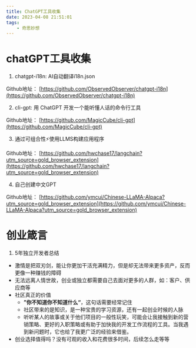 ```yaml
---
title: ChatGPT工具收集
date: 2023-04-08 21:51:01
tags:
    - 奇思妙想
---
```


# chatGPT工具收集

1. chatgpt-i18n: AI自动翻译i18n.json

Github地址： [https://github.com/ObservedObserver/chatgpt-i18n](https://github.com/ObservedObserver/chatgpt-i18n)

<!-- more -->

2. cli-gpt: 用 ChatGPT 开发一个能听懂人话的命令行工具

Github地址： [https://github.com/MagicCube/cli-gpt](https://github.com/MagicCube/cli-gpt)


3. 通过可组合性⚡使用LLMS构建应用程序

Github地址： [https://github.com/hwchase17/langchain?utm_source=gold_browser_extension](https://github.com/hwchase17/langchain?utm_source=gold_browser_extension)

4. 自己创建中文GPT

Github地址： [https://github.com/ymcui/Chinese-LLaMA-Alpaca?utm_source=gold_browser_extension](https://github.com/ymcui/Chinese-LLaMA-Alpaca?utm_source=gold_browser_extension)

# 创业箴言

1. 5年独立开发者总结

- 激情是把双刃剑，能让你更加干活充满精力，但是却无法带来更多资产，反而更像一种赚钱的障碍
- 无法远离人情世故，创业或独立都需要自己去面对更多的人群，如：客户、供应商等
- 社区真正的价值
  - **”你不知道你不知道什么“**，这句话需要经常记住
  - 社区带来的是知识，是一种宝贵的学习资源，还有一起创业时候的人脉
  - 听听某人的故事或关于他们项目的一般性玩笑，可能会让我接触到新的营销策略、更好的入职策略或有助于加快我的开发工作流程的工具。当我遇到新问题时，它也给了我更广泛的经验来借鉴。
- 创业选择值得吗？没有可观的收入和花费很多时间，后续怎么走等等